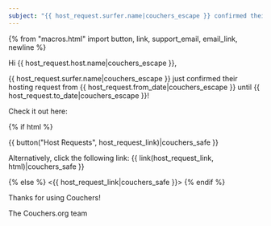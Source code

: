 ```yaml
---
subject: "{{ host_request.surfer.name|couchers_escape }} confirmed their hosting request!"
---
```


{% from "macros.html" import button, link, support_email, email_link, newline %}

Hi {{ host_request.host.name|couchers_escape }},

{{ host_request.surfer.name|couchers_escape }} just confirmed their hosting request from {{ host_request.from_date|couchers_escape }} until {{ host_request.to_date|couchers_escape }}!

Check it out here:

{% if html %}

{{ button("Host Requests", host_request_link)|couchers_safe }}

Alternatively, click the following link: {{ link(host_request_link, html)|couchers_safe }}

{% else %}
<{{ host_request_link|couchers_safe }}>
{% endif %}

Thanks for using Couchers!

The Couchers.org team

